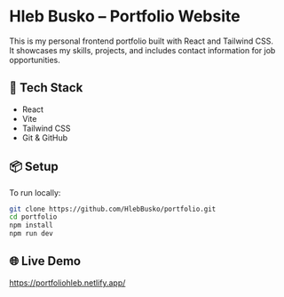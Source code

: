 # Hleb Busko – Portfolio Website

This is my personal frontend portfolio built with React and Tailwind CSS.  
It showcases my skills, projects, and includes contact information for job opportunities.

## 🚀 Tech Stack

- React
- Vite
- Tailwind CSS
- Git & GitHub

## 📦 Setup

To run locally:

```bash
git clone https://github.com/HlebBusko/portfolio.git
cd portfolio
npm install
npm run dev
```

## 🌐 Live Demo

https://portfoliohleb.netlify.app/
